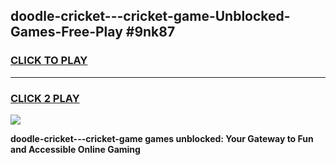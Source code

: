 
## doodle-cricket---cricket-game-Unblocked-Games-Free-Play #9nk87
<h3>
<a href="https://us.freeplayer.one?title=doodle-cricket---cricket-game&ref=9M">CLICK TO PLAY</a></h3>
<hr>

<h3>
<a href="https://us.freeplayer.one?title=doodle-cricket---cricket-game&ref=9M">CLICK 2 PLAY</a>
  
</h3>

<a href="https://us.freeplayer.one?title=doodle-cricket---cricket-game&ref=9M"><img src="https://clearcache.store/games.png"></a>


**doodle-cricket---cricket-game games unblocked: Your Gateway to Fun and Accessible Online Gaming**
